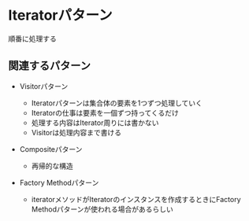 # Iteratorパターン

順番に処理する

## 関連するパターン
- Visitorパターン
  - Iteratorパターンは集合体の要素を1つずつ処理していく
  - Iteratorの仕事は要素を一個ずつ持ってくるだけ
  - 処理する内容はIterator周りには書かない
  - Visitorは処理内容まで書ける

- Compositeパターン
  - 再帰的な構造

- Factory Methodパターン
  - iteratorメソッドがIteratorのインスタンスを作成するときにFactory Methodパターンが使われる場合があるらしい
